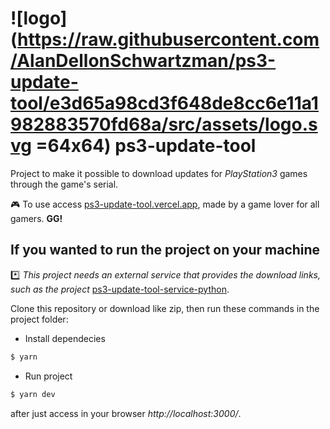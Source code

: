 # ![logo](https://raw.githubusercontent.com/AlanDellonSchwartzman/ps3-update-tool/e3d65a98cd3f648de8cc6e11a1982883570fd68a/src/assets/logo.svg =64x64)    ps3-update-tool
Project to make it possible to download updates for *PlayStation3* games through the game's serial.

:video_game: To use access [ps3-update-tool.vercel.app](http://ps3-update-tool.vercel.app/ "ps3-update-tool.vercel.app"), made by a game lover for all gamers. **GG!**

## If you wanted to run the project on your machine
:asterisk: *This project needs an external service that provides the download links, such as the project* [ps3-update-tool-service-python](https://github.com/AlanDellonSchwartzman/ps3-update-tool-service-python).

Clone this repository or download like zip, then run these commands in the project folder: 

- Install dependecies 
```bash
$ yarn
```

- Run project
```bash
$ yarn dev
```
after just access in your browser *http://localhost:3000/*.

